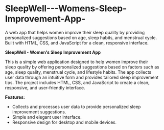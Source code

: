 # SleepWell---Womens-Sleep-Improvement-App-
A web app that helps women improve their sleep quality by providing personalized suggestions based on age, sleep habits, and menstrual cycle. Built with HTML, CSS, and JavaScript for a clean, responsive interface.  

**SleepWell - Women's Sleep Improvement App**

This is a simple web application designed to help women improve their sleep quality by offering personalized suggestions based on factors such as age, sleep quality, menstrual cycle, and lifestyle habits. The app collects user data through an intuitive form and provides tailored sleep improvement tips. The project includes HTML, CSS, and JavaScript to create a clean, responsive, and user-friendly interface.

**Features:**
- Collects and processes user data to provide personalized sleep improvement suggestions.
- Simple and elegant user interface.
- Responsive design for desktop and mobile devices.

